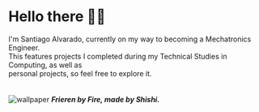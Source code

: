 # Hello there 👋😴

I'm Santiago Alvarado, currently on my way to becoming a Mechatronics Engineer.\
This features projects I completed during my Technical Studies in Computing, as well as \
personal projects, so feel free to explore it.
<br/><br/><br/>
![wallpaper](https://github.com/Santiago-Alv/Santiago-Alv/blob/main/fire.gif)
<i><strong>Frieren by Fire, made by Shishi.<strong/><i/>
